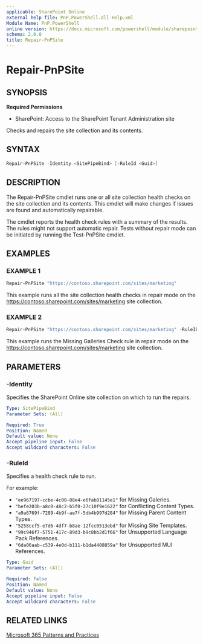 ```yaml
---
applicable: SharePoint Online
external help file: PnP.PowerShell.dll-Help.xml
Module Name: PnP.PowerShell
online version: https://docs.microsoft.com/powershell/module/sharepoint-pnp/repair-pnpsite
schema: 2.0.0
title: Repair-PnPSite
---
```


# Repair-PnPSite

## SYNOPSIS

**Required Permissions**

* SharePoint: Access to the SharePoint Tenant Administration site

Checks and repairs the site collection and its contents.

## SYNTAX

```powershell
Repair-PnPSite -Identity <SitePipeBind> [-RuleId <Guid>]
```

## DESCRIPTION
The Repair-PnPSite cmdlet runs one or all site collection health checks on the site collection and its contents. This cmdlet will make changes if issues are found and automatically repairable.

The cmdlet reports the health check rules with a summary of the results. The rules might not support automatic repair. Tests without repair mode can be initiated by running the Test-PnPSite cmdlet.


## EXAMPLES

### EXAMPLE 1
```powershell
Repair-PnPSite "https://contoso.sharepoint.com/sites/marketing"
```

This example runs all the site collection health checks in repair mode on the https://contoso.sharepoint.com/sites/marketing site collection.

### EXAMPLE 2
```powershell
Repair-PnPSite "https://contoso.sharepoint.com/sites/marketing" -RuleID "ee967197-ccbe-4c00-88e4-e6fab81145e1"
```

This example runs the Missing Galleries Check rule in repair mode on the https://contoso.sharepoint.com/sites/marketing site collection.

## PARAMETERS

### -Identity
Specifies the SharePoint Online site collection on which to run the repairs.

```yaml
Type: SitePipeBind
Parameter Sets: (All)

Required: True
Position: Named
Default value: None
Accept pipeline input: False
Accept wildcard characters: False
```

### -RuleId
Specifies a health check rule to run.

For example:

* `"ee967197-ccbe-4c00-88e4-e6fab81145e1"` for Missing Galeries.
* `"befe203b-a8c0-48c2-b5f0-27c10f9e1622"` for Conflicting Content Types.
* `"a9a6769f-7289-4b9f-ae7f-5db4b997d284"` for Missing Parent Content Types.
* `"5258ccf5-e7d6-4df7-b8ae-12fcc0513ebd"` for Missing Site Templates.
* `"99c946f7-5751-417c-89d3-b9c8bb2d1f66"` for Unsupported Language Pack References.
* `"6da06aab-c539-4e0d-b111-b1da4408859a"` for Unsupported MUI References.

```yaml
Type: Guid
Parameter Sets: (All)

Required: False
Position: Named
Default value: None
Accept pipeline input: False
Accept wildcard characters: False
```


## RELATED LINKS

[Microsoft 365 Patterns and Practices](https://aka.ms/m365pnp)